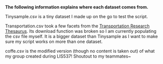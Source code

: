 **The following information explains where each dataset comes from.**
  
  Tinysample.csv is a tiny dataset I made up on the go to test the script.
  
  Transportation.csv took a few facets from the [Transportation Research Thesaurus](https://trt.trb.org/term/90593). Its download function was broken so I am currently populating the csv file myself. It is a bigger dataset than Tinysample as I want to make sure my script works on more than one dataset.

  coffe.csv is the modified version (though no content is taken out) of what my group created during LIS537! Shoutout to my teammates~

